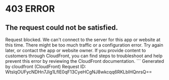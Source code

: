 # 403 ERROR

## The request could not be satisfied.

Request blocked. We can't connect to the server for this app or website at this time. There might be too much traffic or a configuration error. Try again later, or contact the app or website owner. If you provide content to customers through CloudFront, you can find steps to troubleshoot and help prevent this error by reviewing the CloudFront documentation. ```
Generated by cloudfront (CloudFront)
Request ID: WtslqOUFycNDHn7Jlg1LflE0qF13CyeHCgNJ8wkcqq6RKLbIHQnrsQ==

```

